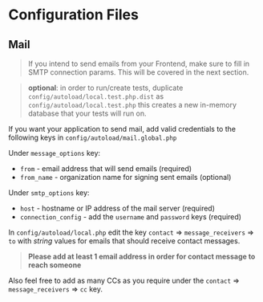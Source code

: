 # Configuration Files

## Mail

> If you intend to send emails from your Frontend, make sure to fill in SMTP connection params.
> This will be covered in the next section.

> **optional**: in order to run/create tests, duplicate `config/autoload/local.test.php.dist` as `config/autoload/local.test.php`
> this creates a new in-memory database that your tests will run on.
> 
If you want your application to send mail, add valid credentials to the following keys in `config/autoload/mail.global.php`

Under `message_options` key:

- `from` - email address that will send emails (required)
- `from_name` - organization name for signing sent emails (optional)

Under `smtp_options` key:

- `host` - hostname or IP address of the mail server (required)
- `connection_config` - add the `username` and `password` keys (required)

In `config/autoload/local.php` edit the key `contact` => `message_receivers` => `to` with *string* values for emails that should receive contact messages.

> **Please add at least 1 email address in order for contact message to reach someone**

Also feel free to add as many CCs as you require under the `contact` => `message_receivers` => `cc` key.
